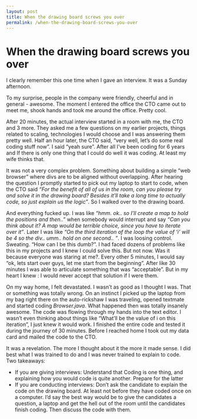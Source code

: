 ```yaml
---
layout: post
title: When the drawing board screws you over
permalink: /when-the-drawing-board-screws-you-over
---
```


When the drawing board screws you over
======================================

I clearly remember this one time when I gave an interview. It was a
Sunday afternoon.

To my surprise, people in the company were friendly, cheerful and in
general - awesome. The moment I entered the office the CTO came out to
meet me, shook hands and took me around the office. Pretty cool.

After 20 minutes, the actual interview started in a room with me, the
CTO and 3 more. They asked me a few questions on my earlier projects,
things related to scaling, technologies I would choose and I was
answering them pretty well. Half an hour later, the CTO said, “very
well, let’s do some real coding stuff now”. I said “yeah sure”. After
all I’ve been coding for 6 years and If there is only one thing that I
could do well it was coding. At least my wife thinks that.

It was not a very complex problem. Something about building a simple
“web browser” where divs are to be aligned without overlapping. After
hearing the question I promptly started to pick out my laptop to start
to code, when the CTO said *“For the benefit of all of us in the room,
can you please try and solve it in the drawing board? Besides it’ll take
a long time to actually code, so just explain us the logic”*. So I
walked over to the drawing board.

And everything fucked up. I was like *“hmm. ok.. so I’ll create a map to
hold the positions and then..”* when somebody would interrupt and say
*“Can you think about it? A map would be terrible choice, since you have
to iterate over it”*. Later I was like *“On the third iteration of the
loop the value of ‘i’ will be 4 so the div.. umm.. hold on one second..
”*. I was loosing control. Sweating. “How can I be this dumb?”. I had
faced dozens of problems like this in my projects and I knew I could
solve this. But not now. Was it because everyone was staring at me?.
Every other 5 minutes, I would say “ok, lets start over guys, let me
start from the beginning”. After like 30 minutes I was able to
articulate something that was “acceptable”. But in my heart I knew : I
would never accept that solution if I were them.

On my way home, I felt devastated. I wasn’t as good as I thought I was.
That or something was totally wrong. On an instinct I picked up the
laptop from my bag right there on the auto-rickshaw I was traveling,
opened textmate and started coding *Browser.java*. What happened then
was totally insanely awesome. The code was flowing through my hands into
the text editor. I wasn’t even thinking about things like “What’ll be
the value of i on this iteration”, I just knew it would work. I finished
the entire code and tested it during the journey of 30 minutes. Before I
reached home I took out my data card and mailed the code to the CTO.

It was a revelation. The more I thought about it the more it made sense.
I did best what I was trained to do and I was never trained to explain
to code. Two takeaways:

-   If you are giving interviews: Understand that Coding is one thing,
    and explaining how you would code is quite another. Prepare for the
    latter
-   If you are conducting interviews: Don’t ask the candidate to explain
    the code on the drawing board. At least not before they have coded
    once on a computer. I’d say the best way would be to give the
    candidates a question, a laptop and get the hell out of the room
    until the candidates finish coding. Then discuss the code with them.
